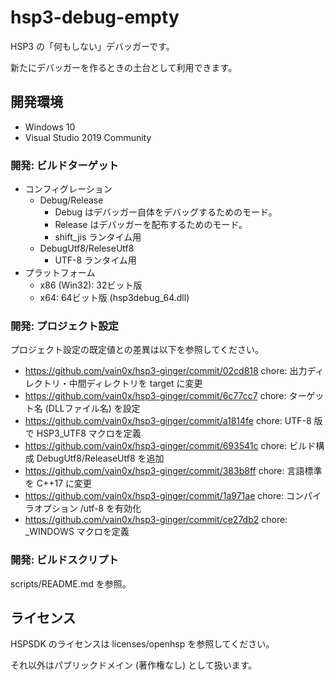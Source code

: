# hsp3-debug-empty

HSP3 の「何もしない」デバッガーです。

新たにデバッガーを作るときの土台として利用できます。

## 開発環境

- Windows 10
- Visual Studio 2019 Community

### 開発: ビルドターゲット

- コンフィグレーション
    - Debug/Release
        - Debug はデバッガー自体をデバッグするためのモード。
        - Release はデバッガーを配布するためのモード。
        - shift_jis ランタイム用
    - DebugUtf8/ReleseUtf8
        - UTF-8 ランタイム用
- プラットフォーム
    - x86 (Win32): 32ビット版
    - x64: 64ビット版 (hsp3debug_64.dll)

### 開発: プロジェクト設定

プロジェクト設定の既定値との差異は以下を参照してください。

- <https://github.com/vain0x/hsp3-ginger/commit/02cd818>
    chore: 出力ディレクトリ・中間ディレクトリを target に変更
- <https://github.com/vain0x/hsp3-ginger/commit/6c77cc7>
    chore: ターゲット名 (DLLファイル名) を設定
- <https://github.com/vain0x/hsp3-ginger/commit/a1814fe>
    chore: UTF-8 版で HSP3_UTF8 マクロを定義
- <https://github.com/vain0x/hsp3-ginger/commit/693541c>
    chore: ビルド構成 DebugUtf8/ReleaseUtf8 を追加
- <https://github.com/vain0x/hsp3-ginger/commit/383b8ff>
    chore: 言語標準を C++17 に変更
- <https://github.com/vain0x/hsp3-ginger/commit/1a971ae>
    chore: コンパイラオプション /utf-8 を有効化
- <https://github.com/vain0x/hsp3-ginger/commit/ce27db2>
    chore: _WINDOWS マクロを定義

### 開発: ビルドスクリプト

scripts/README.md を参照。

## ライセンス

HSPSDK のライセンスは licenses/openhsp を参照してください。

それ以外はパブリックドメイン (著作権なし) として扱います。
